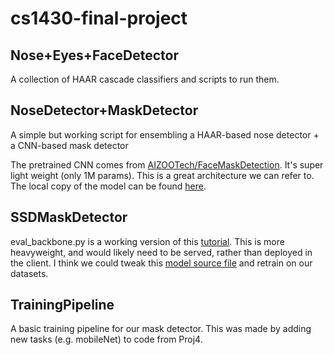 # cs1430-final-project

## Nose+Eyes+FaceDetector

A collection of HAAR cascade classifiers and scripts to run them.


## NoseDetector+MaskDetector

A simple but working script for ensembling a HAAR-based nose detector + a CNN-based mask detector

The pretrained CNN comes from [AIZOOTech/FaceMaskDetection](https://github.com/AIZOOTech/FaceMaskDetection). It's super light weight (only 1M params). This is a great architecture we can refer to.
The local copy of the model can be found [here](NoseDetector+MaskDetector/MainModel.py).

## SSDMaskDetector

eval_backbone.py is a working version of this [tutorial](https://pytorch.org/hub/nvidia_deeplearningexamples_ssd/). This is more heavyweight, and would likely need to be served, rather than deployed in the client. I think we could tweak this [model source file](SSDMaskDetector/SSD300.py) and retrain on our datasets. 

## TrainingPipeline

A basic training pipeline for our mask detector. This was made by adding new tasks (e.g. mobileNet) to code from Proj4.
